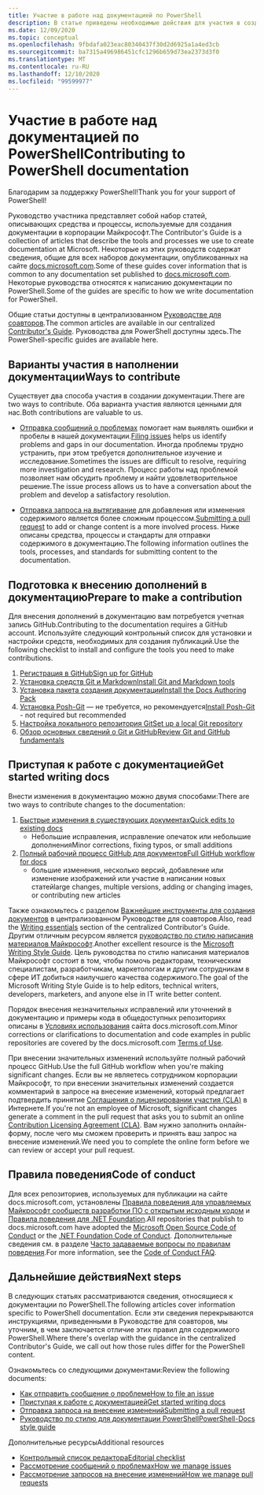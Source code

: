 ```yaml
---
title: Участие в работе над документацией по PowerShell
description: В статье приведены необходимые действия для участия в создании документации по PowerShell.
ms.date: 12/09/2020
ms.topic: conceptual
ms.openlocfilehash: 9fbdafa023eac80340437f30d2d6925a1a4ed3cb
ms.sourcegitcommit: ba7315a496986451cfc1296b659d73ea2373d3f0
ms.translationtype: MT
ms.contentlocale: ru-RU
ms.lasthandoff: 12/10/2020
ms.locfileid: "99599977"
---
```

# <a name="contributing-to-powershell-documentation"></a><span data-ttu-id="777b9-103">Участие в работе над документацией по PowerShell</span><span class="sxs-lookup"><span data-stu-id="777b9-103">Contributing to PowerShell documentation</span></span>

<span data-ttu-id="777b9-104">Благодарим за поддержку PowerShell!</span><span class="sxs-lookup"><span data-stu-id="777b9-104">Thank you for your support of PowerShell!</span></span>

<span data-ttu-id="777b9-105">Руководство участника представляет собой набор статей, описывающих средства и процессы, используемые для создания документации в корпорации Майкрософт.</span><span class="sxs-lookup"><span data-stu-id="777b9-105">The Contributor's Guide is a collection of articles that describe the tools and processes we use to create documentation at Microsoft.</span></span> <span data-ttu-id="777b9-106">Некоторые из этих руководств содержат сведения, общие для всех наборов документации, опубликованных на сайте [docs.microsoft.com][docs].</span><span class="sxs-lookup"><span data-stu-id="777b9-106">Some of these guides cover information that is common to any documentation set published to [docs.microsoft.com][docs].</span></span> <span data-ttu-id="777b9-107">Некоторые руководства относятся к написанию документации по PowerShell.</span><span class="sxs-lookup"><span data-stu-id="777b9-107">Some of the guides are specific to how we write documentation for PowerShell.</span></span>

<span data-ttu-id="777b9-108">Общие статьи доступны в централизованном [Руководстве для соавторов][contribute].</span><span class="sxs-lookup"><span data-stu-id="777b9-108">The common articles are available in our centralized [Contributor's Guide][contribute].</span></span> <span data-ttu-id="777b9-109">Руководства для PowerShell доступны здесь.</span><span class="sxs-lookup"><span data-stu-id="777b9-109">The PowerShell-specific guides are available here.</span></span>

## <a name="ways-to-contribute"></a><span data-ttu-id="777b9-110">Варианты участия в наполнении документации</span><span class="sxs-lookup"><span data-stu-id="777b9-110">Ways to contribute</span></span>

<span data-ttu-id="777b9-111">Существует два способа участия в создании документации.</span><span class="sxs-lookup"><span data-stu-id="777b9-111">There are two ways to contribute.</span></span> <span data-ttu-id="777b9-112">Оба варианта участия являются ценными для нас.</span><span class="sxs-lookup"><span data-stu-id="777b9-112">Both contributions are valuable to us.</span></span>

- <span data-ttu-id="777b9-113">[Отправка сообщений о проблемах][file-an-issue] помогает нам выявлять ошибки и пробелы в нашей документации.</span><span class="sxs-lookup"><span data-stu-id="777b9-113">[Filing issues][file-an-issue] helps us identify problems and gaps in our documentation.</span></span> <span data-ttu-id="777b9-114">Иногда проблемы трудно устранить, при этом требуется дополнительное изучение и исследование.</span><span class="sxs-lookup"><span data-stu-id="777b9-114">Sometimes the issues are difficult to resolve, requiring more investigation and research.</span></span> <span data-ttu-id="777b9-115">Процесс работы над проблемой позволяет нам обсудить проблему и найти удовлетворительное решение.</span><span class="sxs-lookup"><span data-stu-id="777b9-115">The issue process allows us to have a conversation about the problem and develop a satisfactory resolution.</span></span>

- <span data-ttu-id="777b9-116">[Отправка запроса на вытягивание](pull-requests.md) для добавления или изменения содержимого является более сложным процессом.</span><span class="sxs-lookup"><span data-stu-id="777b9-116">[Submitting a pull request](pull-requests.md) to add or change content is a more involved process.</span></span>
  <span data-ttu-id="777b9-117">Ниже описаны средства, процессы и стандарты для отправки содержимого в документацию.</span><span class="sxs-lookup"><span data-stu-id="777b9-117">The following information outlines the tools, processes, and standards for submitting content to the documentation.</span></span>

## <a name="prepare-to-make-a-contribution"></a><span data-ttu-id="777b9-118">Подготовка к внесению дополнений в документацию</span><span class="sxs-lookup"><span data-stu-id="777b9-118">Prepare to make a contribution</span></span>

<span data-ttu-id="777b9-119">Для внесения дополнений в документацию вам потребуется учетная запись GitHub.</span><span class="sxs-lookup"><span data-stu-id="777b9-119">Contributing to the documentation requires a GitHub account.</span></span> <span data-ttu-id="777b9-120">Используйте следующий контрольный список для установки и настройки средств, необходимых для создания публикаций.</span><span class="sxs-lookup"><span data-stu-id="777b9-120">Use the following checklist to install and configure the tools you need to make contributions.</span></span>

1. [<span data-ttu-id="777b9-121">Регистрация в GitHub</span><span class="sxs-lookup"><span data-stu-id="777b9-121">Sign up for GitHub</span></span>](/contribute/get-started-setup-github)
1. [<span data-ttu-id="777b9-122">Установка средств Git и Markdown</span><span class="sxs-lookup"><span data-stu-id="777b9-122">Install Git and Markdown tools</span></span>](/contribute/get-started-setup-tools)
1. [<span data-ttu-id="777b9-123">Установка пакета создания документации</span><span class="sxs-lookup"><span data-stu-id="777b9-123">Install the Docs Authoring Pack</span></span>](/contribute/how-to-write-docs-auth-pack)
1. <span data-ttu-id="777b9-124">[Установка Posh-Git][posh-git] — не требуется, но рекомендуется</span><span class="sxs-lookup"><span data-stu-id="777b9-124">[Install Posh-Git][posh-git] - not required but recommended</span></span>
1. [<span data-ttu-id="777b9-125">Настройка локального репозитория Git</span><span class="sxs-lookup"><span data-stu-id="777b9-125">Set up a local Git repository</span></span>](/contribute/get-started-setup-local)
1. [<span data-ttu-id="777b9-126">Обзор основных сведений о Git и GitHub</span><span class="sxs-lookup"><span data-stu-id="777b9-126">Review Git and GitHub fundamentals</span></span>](/contribute/git-github-fundamentals)

## <a name="get-started-writing-docs"></a><span data-ttu-id="777b9-127">Приступая к работе с документацией</span><span class="sxs-lookup"><span data-stu-id="777b9-127">Get started writing docs</span></span>

<span data-ttu-id="777b9-128">Внести изменения в документацию можно двумя способами:</span><span class="sxs-lookup"><span data-stu-id="777b9-128">There are two ways to contribute changes to the documentation:</span></span>

1. [<span data-ttu-id="777b9-129">Быстрые изменения в существующих документах</span><span class="sxs-lookup"><span data-stu-id="777b9-129">Quick edits to existing docs</span></span>](/contribute/#quick-edits-to-existing-documents)
   - <span data-ttu-id="777b9-130">Небольшие исправления, исправление опечаток или небольшие дополнения</span><span class="sxs-lookup"><span data-stu-id="777b9-130">Minor corrections, fixing typos, or small additions</span></span>
1. [<span data-ttu-id="777b9-131">Полный рабочий процесс GitHub для документов</span><span class="sxs-lookup"><span data-stu-id="777b9-131">Full GitHub workflow for docs</span></span>](/contribute/how-to-write-workflows-major)
   - <span data-ttu-id="777b9-132">большие изменения, несколько версий, добавление или изменение изображений или участие в написании новых статей</span><span class="sxs-lookup"><span data-stu-id="777b9-132">large changes, multiple versions, adding or changing images, or contributing new articles</span></span>

<span data-ttu-id="777b9-133">Также ознакомьтесь с разделом [Важнейшие инструменты для создания документов](/contribute/style-quick-start) в централизованном Руководстве для соавторов.</span><span class="sxs-lookup"><span data-stu-id="777b9-133">Also, read the [Writing essentials](/contribute/style-quick-start) section of the centralized Contributor's Guide.</span></span> <span data-ttu-id="777b9-134">Другим отличным ресурсом является [руководство по стилю написания материалов Майкрософт][style-guide].</span><span class="sxs-lookup"><span data-stu-id="777b9-134">Another excellent resource is the [Microsoft Writing Style Guide][style-guide].</span></span> <span data-ttu-id="777b9-135">Цель руководства по стилю написания материалов Майкрософт состоит в том, чтобы помочь редакторам, техническим специалистам, разработчикам, маркетологам и другим сотрудникам в сфере ИТ добиться наилучшего качества содержимого.</span><span class="sxs-lookup"><span data-stu-id="777b9-135">The goal of the Microsoft Writing Style Guide is to help editors, technical writers, developers, marketers, and anyone else in IT write better content.</span></span>

<span data-ttu-id="777b9-136">Порядок внесения незначительных исправлений или уточнений в документацию и примеры кода в общедоступных репозиториях описаны в [Условиях использования][terms-of-use] сайта docs.microsoft.com.</span><span class="sxs-lookup"><span data-stu-id="777b9-136">Minor corrections or clarifications to documentation and code examples in public repositories are covered by the docs.microsoft.com [Terms of Use][terms-of-use].</span></span>

<span data-ttu-id="777b9-137">При внесении значительных изменений используйте полный рабочий процесс GitHub.</span><span class="sxs-lookup"><span data-stu-id="777b9-137">Use the full GitHub workflow when you're making significant changes.</span></span> <span data-ttu-id="777b9-138">Если вы не являетесь сотрудником корпорации Майкрософт, то при внесении значительных изменений создается комментарий в запросе на внесение изменений, который предлагает подтвердить принятие [Соглашения о лицензировании участия (CLA)][cla] в Интернете.</span><span class="sxs-lookup"><span data-stu-id="777b9-138">If you're not an employee of Microsoft, significant changes generate a comment in the pull request that asks you to submit an online [Contribution Licensing Agreement (CLA)][cla].</span></span> <span data-ttu-id="777b9-139">Вам нужно заполнить онлайн-форму, после чего мы сможем проверить и принять ваш запрос на внесение изменений.</span><span class="sxs-lookup"><span data-stu-id="777b9-139">We need you to complete the online form before we can review or accept your pull request.</span></span>

## <a name="code-of-conduct"></a><span data-ttu-id="777b9-140">Правила поведения</span><span class="sxs-lookup"><span data-stu-id="777b9-140">Code of conduct</span></span>

<span data-ttu-id="777b9-141">Для всех репозиториев, используемых для публикации на сайте docs.microsoft.com, установлены [Правила поведения для управляемых Майкрософт сообществ разработки ПО с открытым исходным кодом](https://opensource.microsoft.com/codeofconduct/) и [Правила поведения для .NET Foundation](https://dotnetfoundation.org/code-of-conduct).</span><span class="sxs-lookup"><span data-stu-id="777b9-141">All repositories that publish to docs.microsoft.com have adopted the [Microsoft Open Source Code of Conduct](https://opensource.microsoft.com/codeofconduct/) or the [.NET Foundation Code of Conduct](https://dotnetfoundation.org/code-of-conduct).</span></span> <span data-ttu-id="777b9-142">Дополнительные сведения см. в разделе [Часто задаваемые вопросы по правилам поведения](https://opensource.microsoft.com/codeofconduct/faq/).</span><span class="sxs-lookup"><span data-stu-id="777b9-142">For more information, see the [Code of Conduct FAQ](https://opensource.microsoft.com/codeofconduct/faq/).</span></span>

## <a name="next-steps"></a><span data-ttu-id="777b9-143">Дальнейшие действия</span><span class="sxs-lookup"><span data-stu-id="777b9-143">Next steps</span></span>

<span data-ttu-id="777b9-144">В следующих статьях рассматриваются сведения, относящиеся к документации по PowerShell.</span><span class="sxs-lookup"><span data-stu-id="777b9-144">The following articles cover information specific to PowerShell documentation.</span></span> <span data-ttu-id="777b9-145">Если эти сведения перекрываются инструкциями, приведенными в Руководстве для соавторов, мы уточним, в чем заключается отличие этих правил для содержимого PowerShell.</span><span class="sxs-lookup"><span data-stu-id="777b9-145">Where there's overlap with the guidance in the centralized Contributor's Guide, we call out how those rules differ for the PowerShell content.</span></span>

<span data-ttu-id="777b9-146">Ознакомьтесь со следующими документами:</span><span class="sxs-lookup"><span data-stu-id="777b9-146">Review the following documents:</span></span>

- [<span data-ttu-id="777b9-147">Как отправить сообщение о проблеме</span><span class="sxs-lookup"><span data-stu-id="777b9-147">How to file an issue</span></span>](file-an-issue.md)
- [<span data-ttu-id="777b9-148">Приступая к работе с документацией</span><span class="sxs-lookup"><span data-stu-id="777b9-148">Get started writing docs</span></span>](get-started-writing.md)
- [<span data-ttu-id="777b9-149">Отправка запроса на внесение изменений</span><span class="sxs-lookup"><span data-stu-id="777b9-149">Submitting a pull request</span></span>](pull-requests.md)
- [<span data-ttu-id="777b9-150">Руководство по стилю для документации PowerShell</span><span class="sxs-lookup"><span data-stu-id="777b9-150">PowerShell-Docs style guide</span></span>](powershell-style-guide.md)

<span data-ttu-id="777b9-151">Дополнительные ресурсы</span><span class="sxs-lookup"><span data-stu-id="777b9-151">Additional resources</span></span>

- [<span data-ttu-id="777b9-152">Контрольный список редактора</span><span class="sxs-lookup"><span data-stu-id="777b9-152">Editorial checklist</span></span>](editorial-checklist.md)
- [<span data-ttu-id="777b9-153">Рассмотрение сообщений о проблемах</span><span class="sxs-lookup"><span data-stu-id="777b9-153">How we manage issues</span></span>](managing-issues.md)
- [<span data-ttu-id="777b9-154">Рассмотрение запросов на внесение изменений</span><span class="sxs-lookup"><span data-stu-id="777b9-154">How we manage pull requests</span></span>](managing-pull-requests.md)

<!--link refs-->
[cla]: https://cla.microsoft.com/
[contribute]: /contribute/
[docs]: https://docs.microsoft.com/
[file-an-issue]: file-an-issue.md
[posh-git]: https://www.powershellgallery.com/packages/posh-git
[psdocs]: /powershell
[style-guide]: /style-guide/welcome/
[terms-of-use]: /legal/termsofuse
